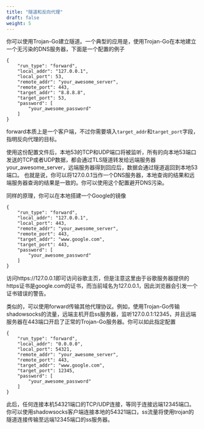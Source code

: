 ```yaml
---
title: "隧道和反向代理"
draft: false
weight: 5
---
```


你可以使用Trojan-Go建立隧道。一个典型的应用是，使用Trojan-Go在本地建立一个无污染的DNS服务器，下面是一个配置的例子

```
{
    "run_type": "forward",
    "local_addr": "127.0.0.1",
    "local_port": 53,
    "remote_addr": "your_awesome_server",
    "remote_port": 443,
    "target_addr": "8.8.8.8",
    "target_port": 53,
    "password": [
	    "your_awesome_password"
    ]
}
```

forward本质上是一个客户端，不过你需要填入```target_addr```和```target_port```字段，指明反向代理的目标。

使用这份配置文件后，本地53的TCP和UDP端口将被监听，所有的向本地53端口发送的TCP或者UDP数据，都会通过TLS隧道转发给远端服务器your_awesome_server，远端服务器得到回应后，数据会通过隧道返回到本地53端口。 也就是说，你可以将127.0.0.1当作一个DNS服务器，本地查询的结果和远端服务器查询的结果是一致的。你可以使用这个配置避开DNS污染。

同样的原理，你可以在本地搭建一个Google的镜像

```
{
    "run_type": "forward",
    "local_addr": "127.0.0.1",
    "local_port": 443,
    "remote_addr": "your_awesome_server",
    "remote_port": 443,
    "target_addr": "www.google.com",
    "target_port": 443,
    "password": [
	    "your_awesome_password"
    ]
}
```

访问https://127.0.0.1即可访问谷歌主页，但是注意这里由于谷歌服务器提供的https证书是google.com的证书，而当前域名为127.0.0.1，因此浏览器会引发一个证书错误的警告。

类似的，可以使用forward传输其他代理协议。例如，使用Trojan-Go传输shadowsocks的流量，远端主机开启ss服务器，监听127.0.0.1:12345，并且远端服务器在443端口开启了正常的Trojan-Go服务器。你可以如此指定配置

```
{
    "run_type": "forward",
    "local_addr": "0.0.0.0",
    "local_port": 54321,
    "remote_addr": "your_awesome_server",
    "remote_port": 443,
    "target_addr": "www.google.com",
    "target_port": 12345,
    "password": [
	    "your_awesome_password"
    ]
}
```

此后，任何连接本机54321端口的TCP/UDP连接，等同于连接远端12345端口。你可以使用shadowsocks客户端连接本地的54321端口，ss流量将使用trojan的隧道连接传输至远端12345端口的ss服务器。
